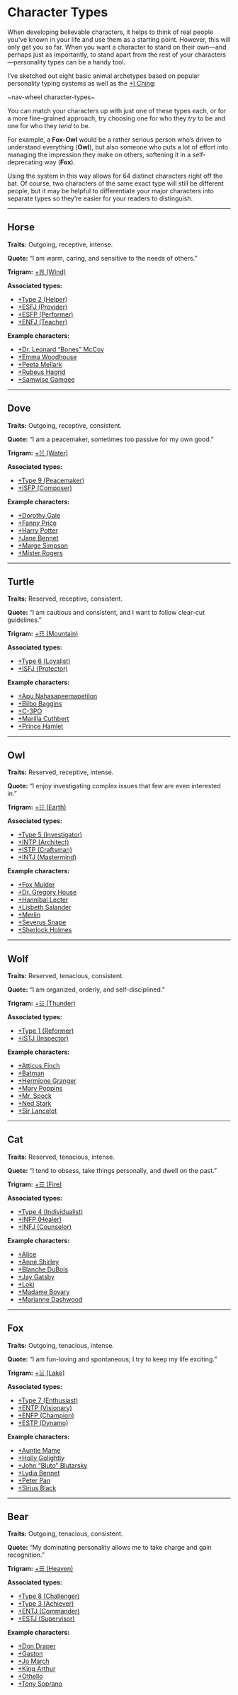 # Character Types

When developing believable characters, it helps to think of real people you’ve known in your life and use them as a starting point. However, this will only get you so far. When you want a character to stand on their own—and perhaps just as importantly, to stand apart from the rest of your characters—personality types can be a handy tool.

I’ve sketched out eight basic animal archetypes based on popular personality typing systems as well as the [+I Ching](https://en.wikipedia.org/wiki/I_Ching):

~nav-wheel character-types~

You can match your characters up with just one of these types each, or for a more fine-grained approach, try choosing one for who they *try* to be and one for who they *tend* to be.

For example, a **Fox-Owl** would be a rather serious person who’s driven to understand everything (**Owl**), but also someone who puts a lot of effort into managing the impression they make on others, softening it in a self-deprecating way (**Fox**).

Using the system in this way allows for 64 distinct characters right off the bat. Of course, two characters of the same exact type will still be different people, but it may be helpful to differentiate your major characters into separate types so they’re easier for your readers to distinguish.

---

## Horse

**Traits:** Outgoing, receptive, intense.

**Quote:** “I am warm, caring, and sensitive to the needs of others.”

**Trigram:** [+&#9780; (Wind)](https://www.yijing.nl/trigrams/57-xun.html)

**Associated types:**

- [+Type 2 (Helper)](https://www.enneagraminstitute.com/type-2)
- [+ESFJ (Provider)](https://www.truity.com/personality-type/ESFJ)
- [+ESFP (Performer)](https://www.truity.com/personality-type/ESFP)
- [+ENFJ (Teacher)](https://www.truity.com/personality-type/ENFJ)

**Example characters:**

- [+Dr. Leonard “Bones” McCoy](https://en.wikipedia.org/wiki/)
- [+Emma Woodhouse](https://en.wikipedia.org/wiki/Emma_Woodhouse)
- [+Peeta Mellark](https://en.wikipedia.org/wiki/Peeta_Mellark)
- [+Rubeus Hagrid](https://en.wikipedia.org/wiki/Rubeus_Hagrid)
- [+Samwise Gamgee](https://en.wikipedia.org/wiki/Samwise_Gamgee)

---

## Dove

**Traits:** Outgoing, receptive, consistent.

**Quote:** “I am a peacemaker, sometimes too passive for my own good.”

**Trigram:** [+&#9781; (Water)](https://www.yijing.nl/trigrams/29-kan.html)

**Associated types:**

- [+Type 9 (Peacemaker)](https://www.enneagraminstitute.com/type-9)
- [+ISFP (Composer)](https://www.truity.com/personality-type/ISFP)

**Example characters:**

- [+Dorothy Gale](https://en.wikipedia.org/wiki/Dorothy_Gale)
- [+Fanny Price](https://en.wikipedia.org/wiki/Fanny_Price)
- [+Harry Potter](https://en.wikipedia.org/wiki/Harry_Potter)
- [+Jane Bennet](https://en.wikipedia.org/wiki/Bennet_family#Jane_Bennet)
- [+Marge Simpson](https://en.wikipedia.org/wiki/Marge_Simpson)
- [+Mister Rogers](https://en.wikipedia.org/wiki/Fred_Rogers)

---

## Turtle

**Traits:** Reserved, receptive, consistent.

**Quote:** “I am cautious and consistent, and I want to follow clear-cut guidelines.”

**Trigram:** [+&#9782; (Mountain)](https://www.yijing.nl/trigrams/52-gen.html)

**Associated types:**

- [+Type 6 (Loyalist)](https://www.enneagraminstitute.com/type-6)
- [+ISFJ (Protector)](https://www.truity.com/personality-type/ISFJ)

**Example characters:**

- [+Apu Nahasapeemapetilon](https://en.wikipedia.org/wiki/Apu_Nahasapeemapetilon)
- [+Bilbo Baggins](https://en.wikipedia.org/wiki/Bilbo_Baggins)
- [+C-3PO](https://en.wikipedia.org/wiki/C-3PO)
- [+Marilla Cuthbert](https://en.wikipedia.org/wiki/Anne_of_Green_Gables#Characters)
- [+Prince Hamlet](https://en.wikipedia.org/wiki/Prince_Hamlet)

---

## Owl

**Traits:** Reserved, receptive, intense.

**Quote:** “I enjoy investigating complex issues that few are even interested in.”

**Trigram:** [+&#9783; (Earth)](https://www.yijing.nl/trigrams/2-kun.html)

**Associated types:**

- [+Type 5 (Investigator)](https://www.enneagraminstitute.com/type-5)
- [+INTP (Architect)](https://www.truity.com/personality-type/INTP)
- [+ISTP (Craftsman)](https://www.truity.com/personality-type/ISTP)
- [+INTJ (Mastermind)](https://www.truity.com/personality-type/INTJ)

**Example characters:**

- [+Fox Mulder](https://en.wikipedia.org/wiki/Fox_Mulder)
- [+Dr. Gregory House](https://en.wikipedia.org/wiki/Gregory_House)
- [+Hannibal Lecter](https://en.wikipedia.org/wiki/Hannibal_Lecter)
- [+Lisbeth Salander](https://en.wikipedia.org/wiki/Lisbeth_Salander)
- [+Merlin](https://en.wikipedia.org/wiki/Merlin)
- [+Severus Snape](https://en.wikipedia.org/wiki/Severus_Snape)
- [+Sherlock Holmes](https://en.wikipedia.org/wiki/Sherlock_Holmes)

---

## Wolf

**Traits:** Reserved, tenacious, consistent.

**Quote:** “I am organized, orderly, and self-disciplined.”

**Trigram:** [+&#9779; (Thunder)](https://www.yijing.nl/trigrams/51-zhen.html)

**Associated types:**

- [+Type 1 (Reformer)](https://www.enneagraminstitute.com/type-1)
- [+ISTJ (Inspector)](https://www.truity.com/personality-type/ISTJ)

**Example characters:**

- [+Atticus Finch](https://en.wikipedia.org/wiki/Atticus_Finch)
- [+Batman](https://en.wikipedia.org/wiki/Batman)
- [+Hermione Granger](https://en.wikipedia.org/wiki/Hermione_Granger)
- [+Mary Poppins](https://en.wikipedia.org/wiki/Mary_Poppins_(character))
- [+Mr. Spock](https://en.wikipedia.org/wiki/Spock)
- [+Ned Stark](https://en.wikipedia.org/wiki/Ned_Stark)
- [+Sir Lancelot](https://en.wikipedia.org/wiki/Lancelot)

---

## Cat

**Traits:** Reserved, tenacious, intense.

**Quote:** “I tend to obsess, take things personally, and dwell on the past.”

**Trigram:** [+&#9778; (Fire)](https://www.yijing.nl/trigrams/30-li.html)

**Associated types:**

- [+Type 4 (Individualist)](https://www.enneagraminstitute.com/type-4)
- [+INFP (Healer)](https://www.truity.com/personality-type/INFP)
- [+INFJ (Counselor)](https://www.truity.com/personality-type/INFJ)

**Example characters:**

- [+Alice](https://en.wikipedia.org/wiki/Alice_(Alice%27s_Adventures_in_Wonderland))
- [+Anne Shirley](https://en.wikipedia.org/wiki/Anne_Shirley)
- [+Blanche DuBois](https://en.wikipedia.org/wiki/Blanche_DuBois)
- [+Jay Gatsby](https://en.wikipedia.org/wiki/Jay_Gatsby)
- [+Loki](https://en.wikipedia.org/wiki/Loki)
- [+Madame Bovary](https://en.wikipedia.org/wiki/Madame_Bovary)
- [+Marianne Dashwood](https://en.wikipedia.org/wiki/Marianne_Dashwood)

---

## Fox

**Traits:** Outgoing, tenacious, intense.

**Quote:** “I am fun-loving and spontaneous; I try to keep my life exciting.”

**Trigram:** [+&#9777; (Lake)](https://www.yijing.nl/trigrams/58-dui.html)

**Associated types:**

- [+Type 7 (Enthusiast)](https://www.enneagraminstitute.com/type-7)
- [+ENTP (Visionary)](https://www.truity.com/personality-type/ENTP)
- [+ENFP (Champion)](https://www.truity.com/personality-type/ENFP)
- [+ESTP (Dynamo)](https://www.truity.com/personality-type/ESTP)

**Example characters:**

- [+Auntie Mame](https://en.wikipedia.org/wiki/Auntie_Mame)
- [+Holly Golightly](https://en.wikipedia.org/wiki/Breakfast_at_Tiffany%27s_(novella))
- [+John “Bluto” Blutarsky](https://en.wikipedia.org/wiki/Animal_House)
- [+Lydia Bennet](https://en.wikipedia.org/wiki/Bennet_family#Lydia_Bennet)
- [+Peter Pan](https://en.wikipedia.org/wiki/Peter_Pan)
- [+Sirius Black](https://en.wikipedia.org/wiki/Sirius_Black)

---

## Bear

**Traits:** Outgoing, tenacious, consistent.

**Quote:** “My dominating personality allows me to take charge and gain recognition.”

**Trigram:** [+&#9776; (Heaven)](https://www.yijing.nl/trigrams/1-qian.html)

**Associated types:**

- [+Type 8 (Challenger)](https://www.enneagraminstitute.com/type-8)
- [+Type 3 (Achiever)](https://www.enneagraminstitute.com/type-3)
- [+ENTJ (Commander)](https://www.truity.com/personality-type/ENTJ)
- [+ESTJ (Supervisor)](https://www.truity.com/personality-type/ESTJ)

**Example characters:**

- [+Don Draper](https://en.wikipedia.org/wiki/Don_Draper)
- [+Gaston](https://en.wikipedia.org/wiki/Gaston_(Beauty_and_the_Beast))
- [+Jo March](https://en.wikipedia.org/wiki/Little_Women#Josephine_"Jo"_March)
- [+King Arthur](https://en.wikipedia.org/wiki/King_Arthur)
- [+Othello](https://en.wikipedia.org/wiki/Othello_(character))
- [+Tony Soprano](https://en.wikipedia.org/wiki/Tony_Soprano)
